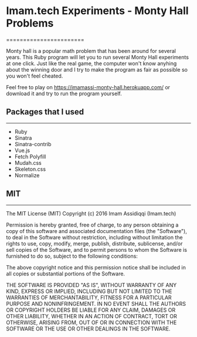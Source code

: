# Imam.tech Experiments - Monty Hall Problems
=======================

Monty hall is a popular math problem that has been around for several years. This Ruby program will let you to run several Monty Hall experiments at one click. Just like the real game, the computer won't know anyhing about the winning door and I try to make the program as fair as possible so you won't feel cheated.

Feel free to play on https://imamassi-monty-hall.herokuapp.com/ or download it and try to run the program yourself.

## Packages that I used
----------------------

- Ruby
- Sinatra
- Sinatra-contrib
- Vue.js
- Fetch Polyfill
- Mudah.css
- Skeleton.css
- Normalize

## MIT
------

The MIT License (MIT)
Copyright (c) 2016 Imam Assidiqqi (Imam.tech)

Permission is hereby granted, free of charge, to any person obtaining a copy of this software and associated documentation files (the "Software"), to deal in the Software without restriction, including without limitation the rights to use, copy, modify, merge, publish, distribute, sublicense, and/or sell copies of the Software, and to permit persons to whom the Software is furnished to do so, subject to the following conditions:

The above copyright notice and this permission notice shall be included in all copies or substantial portions of the Software.

THE SOFTWARE IS PROVIDED "AS IS", WITHOUT WARRANTY OF ANY KIND, EXPRESS OR IMPLIED, INCLUDING BUT NOT LIMITED TO THE WARRANTIES OF MERCHANTABILITY, FITNESS FOR A PARTICULAR PURPOSE AND NONINFRINGEMENT. IN NO EVENT SHALL THE AUTHORS OR COPYRIGHT HOLDERS BE LIABLE FOR ANY CLAIM, DAMAGES OR OTHER LIABILITY, WHETHER IN AN ACTION OF CONTRACT, TORT OR OTHERWISE, ARISING FROM, OUT OF OR IN CONNECTION WITH THE SOFTWARE OR THE USE OR OTHER DEALINGS IN THE SOFTWARE.